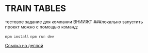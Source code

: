 # TRAIN TABLES  

тестовое задание для компании ВНИИЖТ
###локально запустить проект можно с помощью команд:

`npm install`
`npm run dev`

[Ссылка на деплой](https://olgastrelk.github.io/train-table/)
